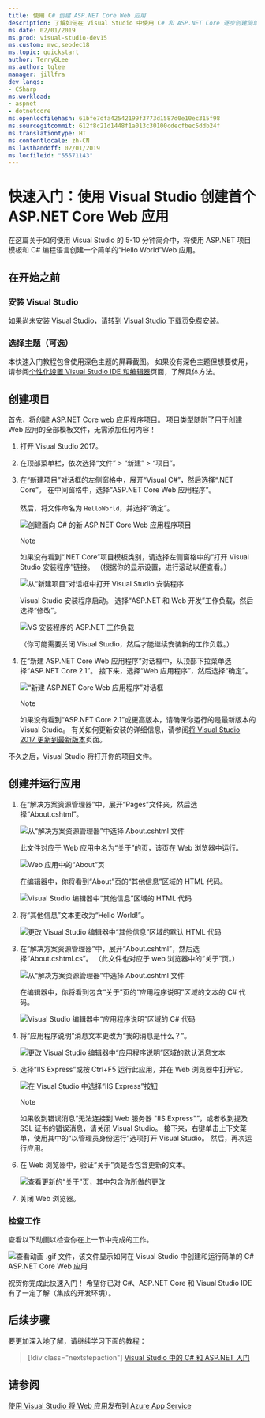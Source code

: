 ```yaml
---
title: 使用 C# 创建 ASP.NET Core Web 应用
description: 了解如何在 Visual Studio 中使用 C# 和 ASP.NET Core 逐步创建简单的 Hello World Web 应用。
ms.date: 02/01/2019
ms.prod: visual-studio-dev15
ms.custom: mvc,seodec18
ms.topic: quickstart
author: TerryGLee
ms.author: tglee
manager: jillfra
dev_langs:
- CSharp
ms.workload:
- aspnet
- dotnetcore
ms.openlocfilehash: 61bfe7dfa42542199f3773d1587d0e10ec315f98
ms.sourcegitcommit: 612f8c21d1448f1a013c30100cdecfbec5ddb24f
ms.translationtype: HT
ms.contentlocale: zh-CN
ms.lasthandoff: 02/01/2019
ms.locfileid: "55571143"
---
```

# <a name="quickstart-use-visual-studio-to-create-your-first-aspnet-core-web-app"></a>快速入门：使用 Visual Studio 创建首个 ASP.NET Core Web 应用

在这篇关于如何使用 Visual Studio 的 5-10 分钟简介中，将使用 ASP.NET 项目模板和 C# 编程语言创建一个简单的“Hello World”Web 应用。

## <a name="before-you-begin"></a>在开始之前

### <a name="install-visual-studio"></a>安装 Visual Studio

如果尚未安装 Visual Studio，请转到 [Visual Studio 下载](https://visualstudio.microsoft.com/downloads/?utm_medium=microsoft&utm_source=docs.microsoft.com&utm_campaign=inline+link&utm_content=download+vs2017)页免费安装。

### <a name="choose-your-theme-optional"></a>选择主题（可选）

本快速入门教程包含使用深色主题的屏幕截图。 如果没有深色主题但想要使用，请参阅[个性化设置 Visual Studio IDE 和编辑器](quickstart-personalize-the-ide.md)页面，了解具体方法。

## <a name="create-a-project"></a>创建项目

首先，将创建 ASP.NET Core web 应用程序项目。 项目类型随附了用于创建 Web 应用的全部模板文件，无需添加任何内容！

1. 打开 Visual Studio 2017。

1. 在顶部菜单栏，依次选择“文件” > “新建” > “项目”。

1. 在“新建项目”对话框的左侧窗格中，展开“Visual C#”，然后选择“.NET Core”。 在中间窗格中，选择“ASP.NET Core Web 应用程序”。 <br/><br/>然后，将文件命名为 `HelloWorld`，并选择“确定”。

   ![创建面向 C# 的新 ASP.NET Core Web 应用程序项目](../ide/media/csharp-aspnet-choose-template-name-file.png)

   > [!NOTE]
   > 如果没有看到“.NET Core”项目模板类别，请选择左侧窗格中的“打开 Visual Studio 安装程序”链接。 （根据你的显示设置，进行滚动以便查看。）
   >
   > ![从“新建项目”对话框中打开 Visual Studio 安装程序](../ide/media/open-visual-studio-installer.png)
   >
   > Visual Studio 安装程序启动。 选择“ASP.NET 和 Web 开发”工作负载，然后选择“修改”。
   >
   > ![VS 安装程序的 ASP.NET 工作负载](../ide/media/quickstart-aspnet-workload.png)
   >
   > （你可能需要关闭 Visual Studio，然后才能继续安装新的工作负载。）

1. 在“新建 ASP.NET Core Web 应用程序”对话框中，从顶部下拉菜单选择“ASP.NET Core 2.1”。 接下来，选择“Web 应用程序”，然后选择“确定”。

   ![“新建 ASP.NET Core Web 应用程序”对话框](../ide/media/aspnet-core-2dot1.png)

   > [!NOTE]
   > 如果没有看到“ASP.NET Core 2.1”或更高版本，请确保你运行的是最新版本的 Visual Studio。 有关如何更新安装的详细信息，请参阅[将 Visual Studio 2017 更新到最新版本](../install/update-visual-studio.md)页面。

不久之后，Visual Studio 将打开你的项目文件。

## <a name="create-and-run-the-app"></a>创建并运行应用

1. 在“解决方案资源管理器”中，展开“Pages”文件夹，然后选择“About.cshtml”。

   ![从“解决方案资源管理器”中选择 About.cshtml 文件](../ide/media/csharp-aspnet-about-page-html-file.png)

   此文件对应于 Web 应用中名为“关于”的页，该页在 Web 浏览器中运行。

   ![Web 应用中的“About”页](../ide/media/csharp-aspnet-about-page.png)

   在编辑器中，你将看到“About”页的“其他信息”区域的 HTML 代码。

   ![Visual Studio 编辑器中“其他信息”区域的 HTML 代码](../ide/media/csharp-aspnet-about-cshtml-page.png)

1. 将“其他信息”文本更改为“Hello World!”。

   ![更改 Visual Studio 编辑器中“其他信息”区域的默认 HTML 代码](../ide/media/csharp-aspnet-about-cshtml-page-hello-world.png)

1. 在“解决方案资源管理器”中，展开“About.cshtml”，然后选择“About.cshtml.cs”。 （此文件也对应于 web 浏览器中的“关于”页。）

   ![从“解决方案资源管理器”中选择 About.cshtml 文件](../ide/media/csharp-aspnet-about-page-code-file.png)

   在编辑器中，你将看到包含“关于”页的“应用程序说明”区域的文本的 C# 代码。

   ![Visual Studio 编辑器中“应用程序说明”区域的 C# 代码](../ide/media/csharp-aspnet-about-cshtml-cs-code.png)

1. 将“应用程序说明”消息文本更改为“我的消息是什么？”。

   ![更改 Visual Studio 编辑器中“应用程序说明”区域的默认消息文本](../ide/media/csharp-aspnet-about-cshtml-cs-message.png)

1. 选择“IIS Express”或按 Ctrl+F5 运行此应用，并在 Web 浏览器中打开它。

   ![在 Visual Studio 中选择“IIS Express”按钮](../ide/media/csharp-aspnet-helloworld-iisbutton.png)

   > [!NOTE]
   > 如果收到错误消息“无法连接到 Web 服务器 "IIS Express"”，或者收到提及 SSL 证书的错误消息，请关闭 Visual Studio。 接下来，右键单击上下文菜单，使用其中的“以管理员身份运行”选项打开 Visual Studio。 然后，再次运行应用。

1. 在 Web 浏览器中，验证“关于”页是否包含更新的文本。

   ![查看更新的“关于”页，其中包含你所做的更改](../ide/media/csharp-aspnet-about-page-hello-world.png)

1. 关闭 Web 浏览器。

### <a name="review-your-work"></a>检查工作

查看以下动画以检查你在上一节中完成的工作。

  ![查看动画 .gif 文件，该文件显示如何在 Visual Studio 中创建和运行简单的 C# ASP.NET Core Web 应用](../ide/media/csharp-aspnet-animated-hello-world.gif)

祝贺你完成此快速入门！ 希望你已对 C#、ASP.NET Core 和 Visual Studio IDE 有了一定了解（集成的开发环境）。

## <a name="next-steps"></a>后续步骤

要更加深入地了解，请继续学习下面的教程：

> [!div class="nextstepaction"]
> [Visual Studio 中的 C# 和 ASP.NET 入门](../get-started/csharp/tutorial-aspnet-core.md)

## <a name="see-also"></a>请参阅

[使用 Visual Studio 将 Web 应用发布到 Azure App Service](../deployment/quickstart-deploy-to-azure.md)
